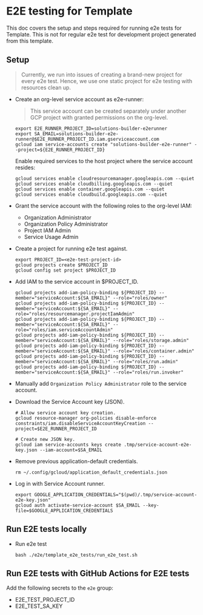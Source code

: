 # E2E testing for Template

This doc covers the setup and steps required for running e2e tests for Template. This is not for regular e2e test for development project generated from this template.

## Setup

> Currently, we run into issues of creating a brand-new project for every e2e test. Hence, we use one static project for e2e testing with resources clean up.

- Create an org-level service account as e2e-runner:
  > This service account can be created separately under another GCP project with granted permissions on the org-level.
  ```
  export E2E_RUNNER_PROJECT_ID=solutions-builder-e2erunner
  export SA_EMAIL=solutions-builder-e2e-runner@$E2E_RUNNER_PROJECT_ID.iam.gserviceaccount.com
  gcloud iam service-accounts create "solutions-builder-e2e-runner" --project=${E2E_RUNNER_PROJECT_ID}
  ```

  Enable required services to the host project where the service account resides:
  ```
  gcloud services enable cloudresourcemanager.googleapis.com --quiet
  gcloud services enable cloudbilling.googleapis.com --quiet
  gcloud services enable container.googleapis.com --quiet
  gcloud services enable cloudbuild.googleapis.com --quiet
  ```

- Grant the service account with the following roles to the org-level IAM:
  - Organization Administrator
  - Organization Policy Administrator
  - Project IAM Admin
  - Service Usage Admin

- Create a project for running e2e test against.
  ```
  export PROJECT_ID=<e2e-test-project-id>
  gcloud projects create $PROJECT_ID
  gcloud config set project $PROJECT_ID
  ```

- Add IAM to the service account in $PROJECT_ID.
  ```
  gcloud projects add-iam-policy-binding ${PROJECT_ID} --member="serviceAccount:${SA_EMAIL}" --role="roles/owner"
  gcloud projects add-iam-policy-binding ${PROJECT_ID} --member="serviceAccount:${SA_EMAIL}" --role="roles/resourcemanager.projectIamAdmin"
  gcloud projects add-iam-policy-binding ${PROJECT_ID} --member="serviceAccount:${SA_EMAIL}" --role="roles/iam.serviceAccountAdmin"
  gcloud projects add-iam-policy-binding ${PROJECT_ID} --member="serviceAccount:${SA_EMAIL}" --role="roles/storage.admin"
  gcloud projects add-iam-policy-binding ${PROJECT_ID} --member="serviceAccount:${SA_EMAIL}" --role="roles/container.admin"
  gcloud projects add-iam-policy-binding ${PROJECT_ID} --member="serviceAccount:${SA_EMAIL}" --role="roles/run.admin"
  gcloud projects add-iam-policy-binding ${PROJECT_ID} --member="serviceAccount:${SA_EMAIL}" --role="roles/run.invoker"
  ```

- Manually add `Organization Policy Administrator` role to the service account.

- Download the Service Account key (JSON).
  ```
  # Allow service account key creation.
  gcloud resource-manager org-policies disable-enforce constraints/iam.disableServiceAccountKeyCreation --project=$E2E_RUNNER_PROJECT_ID

  # Create new JSON key.
  gcloud iam service-accounts keys create .tmp/service-account-e2e-key.json --iam-account=$SA_EMAIL
  ```

- Remove previous application-default credentials.
  ```
  rm ~/.config/gcloud/application_default_credentials.json
  ```

- Log in with Service Account runner.
  ```
  export GOOGLE_APPLICATION_CREDENTIALS="$(pwd)/.tmp/service-account-e2e-key.json"
  gcloud auth activate-service-account $SA_EMAIL --key-file=$GOOGLE_APPLICATION_CREDENTIALS
  ```

## Run E2E tests locally

- Run e2e test
  ```
  bash ./e2e/template_e2e_tests/run_e2e_test.sh
  ```

## Run E2E tests with GitHub Actions for E2E tests

Add the following secrets to the `e2e` group:

- E2E_TEST_PROJECT_ID
- E2E_TEST_SA_KEY